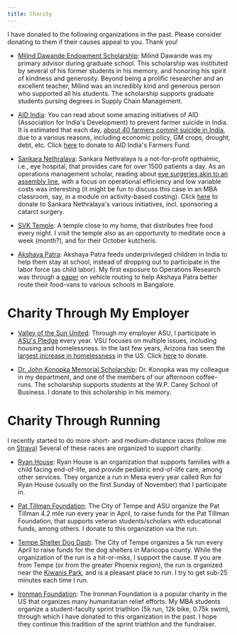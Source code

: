 ```yaml
---
title: Charity
---
```


I have donated to the following organizations in the past. Please consider donating to them if their causes appeal to you. Thank you! 

* [Milind Dawande Endowment Scholarship](https://giving.utdallas.edu/jsom): Milind Dawande was my primary advisor during graduate school. This scholarship was instituted by several of his former students in his memory, and honoring his spirit of kindness and generosity. Beyond being a prolific researcher and an excellent teacher, Milind was an incredibly kind and generous person who supported all his students. The scholarship supports graduate students pursing degrees in Supply Chain Management. 

* [AID India](https://aidindia.org/): You can read about some amazing initiatives of AID (Association for India's Development) to prevent farmer suicide in India. It is estimated that each day, [about 40 farmers commit suicide in India](https://en.wikipedia.org/wiki/Farmers%27_suicides_in_India), due to a various reasons, including economic policy, GM crops, drought, debt, etc. Click [here](https://aidindia.org/farmersfund/) to donate to AID India's Farmers Fund.

* [Sankara Nethralaya](https://www.sankaranethralaya.org/): Sankara Nethralaya is a not-for-profit opthalmic, i.e., eye hospital, that provides care for over 1500 patients a day. As an operations management scholar, reading about [eye surgeries akin to an assembly line](https://www.bu.edu/ghblast/files/2012/10/Making-Sight-Affordable.pdf), with a focus on operational efficiency and low variable costs was interesting (it might be fun to discuss this case in an MBA classroom, say, in a module on activity-based costing). Click [here](https://www.sankaranethralaya.org/donations.html) to donate to Sankara Nethralaya's various initiatives, incl. sponsoring a catarct surgery. 

* [SVK Temple](https://www.aztemple.org/): A temple close to my home, that distributes free food every night. I visit the temple also as an opportunity to meditate once a week (month?), and for their October kutcheris. 

* [Akshaya Patra](https://www.akshayapatrausa.org/): Akshaya Patra feeds underprivileged children in India to help them stay at school, instead of dropping out to participate in the labor force (as child labor). My first exposure to Operations Research was through a [paper](https://www.jstor.org/stable/43699346) on vehicle routing to help Akshaya Patra better route their food-vans to various schools in Bangalore. 

# Charity Through My Employer

* [Valley of the Sun United](https://vsuw.org/): Through my employer ASU, I participate in [ASU's Pledge](https://unitedway.asu.edu/) every year. VSU focuses on multiple issues, including housing and homelessness. In the last few years, Arizona has seen the [largest increase in homelessness](https://cronkitenews.azpbs.org/2023/01/13/arizona-led-nation-for-rise-in-homeless-youth-last-year-hud-report-says/) in the US. Click [here](https://vsuw.org/donate#donate) to donate. 

* [Dr. John Konopka Memorial Scholarship](https://www.asufoundation.org/colleges-and-programs/schools-and-colleges/w.-p.-carey-school-of-business/dr.-john-konopka-memorial-scholarship-CA124384.html): Dr. Konopka was my colleague in my department, and one of the members of our afternoon coffee-runs. The scholarship supports students at the W.P. Carey School of Business. I donate to this scholarship in his memory. 

# Charity Through Running 

I recently started to do more short- and medium-distance races (follow me on [Strava](https://www.strava.com/athletes/116625223)) Several of these races are organized to support charity. 

* [Ryan House](https://ryanhouse.org/): Ryan House is an organization that supports families with a child facing end-of-life, and provide pediatric end-of-life care, among other services. They organize a run in Mesa every year called Run for Ryan House (usually on the first Sunday of November) that I participate in.  

* [Pat Tillman Foundation](https://pattillmanfoundation.org/): The City of Tempe and ASU organize the Pat Tillman 4.2 mile run every year in April, to raise funds for the Pat Tillman Foundation, that supports veteran students/scholars with educational funds, among others. I donate to this organization via the run. 

* [Tempe Shelter Dog Dash](https://raceroster.com/events/2023/63248/shelter-dog-dash): The City of Tempe organizes a 5k run every April to raise funds for the dog shelters in Maricopa county. While the organization of the run is a hit-or-miss, I support the cause. If you are from Tempe (or from the greater Phoenix region), the run is organized near the [Kiwanis Park](https://www.tempetourism.com/things-to-do/kiwanis-park/), and is a pleasant place to run. I try to get sub-25 minutes each time I run. 

* [Ironman Foundation](https://ironmanfoundation.org/): The Ironman Foundation is a popular charity in the US that organizes many humanitarian relief efforts. My MBA students organize a student-faculty sprint triathlon (5k run, 12k bike, 0.75k swim), through which I have donated to this organization in the past. I hope they continue this tradition of the sprint triathlon and the fundraiser. 